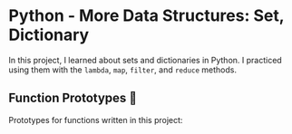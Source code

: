 # Python - More Data Structures: Set, Dictionary
In this project, I learned about sets and dictionaries in Python. I practiced using them with the `lambda`, `map`, `filter`, and `reduce` methods.

## Function Prototypes 💾
Prototypes for functions written in this project:
